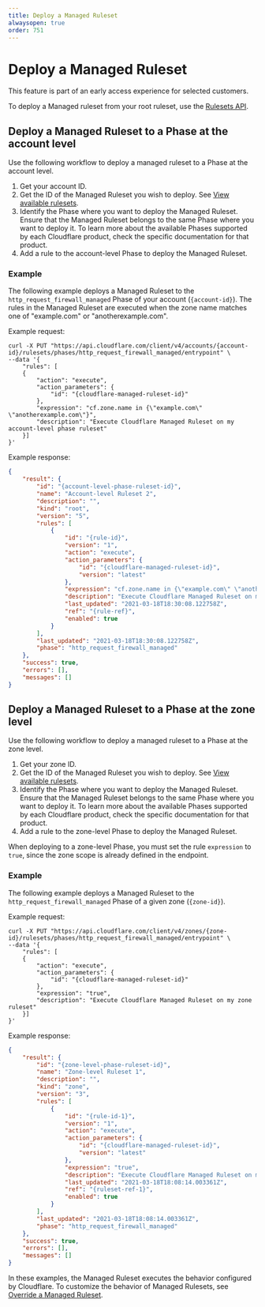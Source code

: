 ```yaml
---
title: Deploy a Managed Ruleset
alwaysopen: true
order: 751
---
```


# Deploy a Managed Ruleset

<Aside type='note' header='Note'>

This feature is part of an early access experience for selected customers.

</Aside>

To deploy a Managed ruleset from your root ruleset, use the [Rulesets API](/cf-rulesets/rulesets-api).

## Deploy a Managed Ruleset to a Phase at the account level

Use the following workflow to deploy a managed ruleset to a Phase at the account level.

1. Get your account ID.
1. Get the ID of the Managed Ruleset you wish to deploy. See [View available rulesets](#).
1. Identify the Phase where you want to deploy the Managed Ruleset. Ensure that the Managed Ruleset belongs to the same Phase where you want to deploy it. To learn more about the available Phases supported by each Cloudflare product, check the specific documentation for that product.
1. Add a rule to the account-level Phase to deploy the Managed Ruleset.

### Example

The following example deploys a Managed Ruleset to the `http_request_firewall_managed` Phase of your account (`{account-id}`). The rules in the Managed Ruleset are executed when the zone name matches one of "example.com" or "anotherexample.com".

Example request:

```
curl -X PUT "https://api.cloudflare.com/client/v4/accounts/{account-id}/rulesets/phases/http_request_firewall_managed/entrypoint" \
--data '{
    "rules": [
    {
        "action": "execute",
        "action_parameters": {
            "id": "{cloudflare-managed-ruleset-id}"
        },
        "expression": "cf.zone.name in {\"example.com\" \"anotherexample.com\"}",
        "description": "Execute Cloudflare Managed Ruleset on my account-level phase ruleset"
    }]
}'
```

Example response:

```json
{
    "result": {
        "id": "{account-level-phase-ruleset-id}",
        "name": "Account-level Ruleset 2",
        "description": "",
        "kind": "root",
        "version": "5",
        "rules": [
            {
                "id": "{rule-id}",
                "version": "1",
                "action": "execute",
                "action_parameters": {
                    "id": "{cloudflare-managed-ruleset-id}",
                    "version": "latest"
                },
                "expression": "cf.zone.name in {\"example.com\" \"anotherexample.com\"}",
                "description": "Execute Cloudflare Managed Ruleset on my account-level phase ruleset",
                "last_updated": "2021-03-18T18:30:08.122758Z",
                "ref": "{rule-ref}",
                "enabled": true
            }
        ],
        "last_updated": "2021-03-18T18:30:08.122758Z",
        "phase": "http_request_firewall_managed"
    },
    "success": true,
    "errors": [],
    "messages": []
}
```

## Deploy a Managed Ruleset to a Phase at the zone level

Use the following workflow to deploy a managed ruleset to a Phase at the zone level.

1. Get your zone ID.
1. Get the ID of the Managed Ruleset you wish to deploy. See [View available rulesets](#).
1. Identify the Phase where you want to deploy the Managed Ruleset. Ensure that the Managed Ruleset belongs to the same Phase where you want to deploy it. To learn more about the available Phases supported by each Cloudflare product, check the specific documentation for that product.
1. Add a rule to the zone-level Phase to deploy the Managed Ruleset.

<Aside type='warning' header='Important'>

When deploying to a zone-level Phase, you must set the rule `expression` to `true`, since the zone scope is already defined in the endpoint.

</Aside>

### Example

The following example deploys a Managed Ruleset to the `http_request_firewall_managed` Phase of a given zone (`{zone-id}`).

Example request:

```
curl -X PUT "https://api.cloudflare.com/client/v4/zones/{zone-id}/rulesets/phases/http_request_firewall_managed/entrypoint" \
--data '{
    "rules": [
    {
        "action": "execute",
        "action_parameters": {
            "id": "{cloudflare-managed-ruleset-id}"
        },
        "expression": "true",
        "description": "Execute Cloudflare Managed Ruleset on my zone ruleset"
    }]
}'
```

Example response:

```json
{
    "result": {
        "id": "{zone-level-phase-ruleset-id}",
        "name": "Zone-level Ruleset 1",
        "description": "",
        "kind": "zone",
        "version": "3",
        "rules": [
            {
                "id": "{rule-id-1}",
                "version": "1",
                "action": "execute",
                "action_parameters": {
                    "id": "{cloudflare-managed-ruleset-id}",
                    "version": "latest"
                },
                "expression": "true",
                "description": "Execute Cloudflare Managed Ruleset on my zone ruleset",
                "last_updated": "2021-03-18T18:08:14.003361Z",
                "ref": "{ruleset-ref-1}",
                "enabled": true
            }
        ],
        "last_updated": "2021-03-18T18:08:14.003361Z",
        "phase": "http_request_firewall_managed"
    },
    "success": true,
    "errors": [],
    "messages": []
}
```

In these examples, the Managed Ruleset executes the behavior configured by Cloudflare. To customize the behavior of  Managed Rulesets, see [Override a Managed Ruleset](/cf-rulesets/managed-rulesets/override-managed-ruleset).
